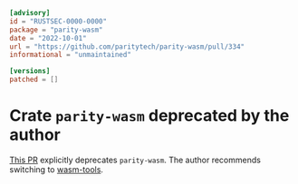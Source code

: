 ```toml
[advisory]
id = "RUSTSEC-0000-0000"
package = "parity-wasm"
date = "2022-10-01"
url = "https://github.com/paritytech/parity-wasm/pull/334"
informational = "unmaintained"

[versions]
patched = []
```

# Crate `parity-wasm` deprecated by the author

[This PR](https://github.com/paritytech/parity-wasm/pull/334) explicitly deprecates `parity-wasm`.
The author recommends switching to [wasm-tools](https://github.com/bytecodealliance/wasm-tools).
